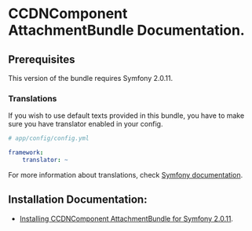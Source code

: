 CCDNComponent AttachmentBundle Documentation.
=============================================

## Prerequisites

This version of the bundle requires Symfony 2.0.11. 

### Translations

If you wish to use default texts provided in this bundle, you have to make sure you have translator enabled in your config.

``` yaml
# app/config/config.yml

framework:
    translator: ~
```

For more information about translations, check [Symfony documentation](http://symfony.com/doc/current/book/translation.html).

## Installation Documentation:

- [Installing CCDNComponent AttachmentBundle for Symfony 2.0.11](http://github.com/codeconsortium/AttachmentBundle/blob/master/Resources/doc/Install.md).